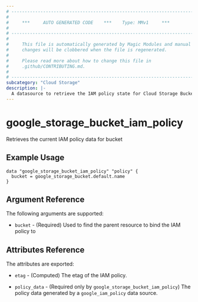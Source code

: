 ```yaml
---
# ----------------------------------------------------------------------------
#
#     ***     AUTO GENERATED CODE    ***    Type: MMv1     ***
#
# ----------------------------------------------------------------------------
#
#     This file is automatically generated by Magic Modules and manual
#     changes will be clobbered when the file is regenerated.
#
#     Please read more about how to change this file in
#     .github/CONTRIBUTING.md.
#
# ----------------------------------------------------------------------------
subcategory: "Cloud Storage"
description: |-
  A datasource to retrieve the IAM policy state for Cloud Storage Bucket
---
```



# google_storage_bucket_iam_policy

Retrieves the current IAM policy data for bucket


## Example Usage


```hcl
data "google_storage_bucket_iam_policy" "policy" {
  bucket = google_storage_bucket.default.name
}
```

## Argument Reference

The following arguments are supported:

* `bucket` - (Required) Used to find the parent resource to bind the IAM policy to

## Attributes Reference

The attributes are exported:

* `etag` - (Computed) The etag of the IAM policy.

* `policy_data` - (Required only by `google_storage_bucket_iam_policy`) The policy data generated by
  a `google_iam_policy` data source.
